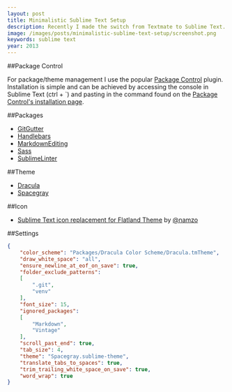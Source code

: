 ```yaml
---
layout: post
title: Minimalistic Sublime Text Setup
description: Recently I made the switch from Textmate to Sublime Text. Detailed below is my custom setup of Sublime Text 3.
image: /images/posts/minimalistic-sublime-text-setup/screenshot.png
keywords: sublime text
year: 2013
---
```


##Package Control

For package/theme management I use the popular [Package Control](https://sublime.wbond.net) plugin. Installation is simple and can be achieved by accessing the console in Sublime Text (ctrl + `) and pasting in the command found on the [Package Control's installation page](https://sublime.wbond.net/installation).

##Packages

- [GitGutter](https://github.com/jisaacks/GitGutter)
- [Handlebars](https://github.com/daaain/Handlebars)
- [MarkdownEditing](https://github.com/ttscoff/MarkdownEditing)
- [Sass](https://github.com/nathos/sass-textmate-bundle)
- [SublimeLinter](https://github.com/SublimeLinter/SublimeLinter)

##Theme

- [Dracula](https://github.com/zenorocha/dracula-theme)
- [Spacegray](https://github.com/kkga/spacegray)

##Icon

- [Sublime Text icon replacement for Flatland Theme](http://dribbble.com/shots/1027361-Sublime-Text-icon-replacement-for-Flatland-Theme) by [@namzo](http://dribbble.com/namzo)

##Settings

```json
{
	"color_scheme": "Packages/Dracula Color Scheme/Dracula.tmTheme",
	"draw_white_space": "all",
	"ensure_newline_at_eof_on_save": true,
	"folder_exclude_patterns":
	[
		".git",
		"venv"
	],
	"font_size": 15,
	"ignored_packages":
	[
		"Markdown",
		"Vintage"
	],
	"scroll_past_end": true,
	"tab_size": 4,
	"theme": "Spacegray.sublime-theme",
	"translate_tabs_to_spaces": true,
	"trim_trailing_white_space_on_save": true,
	"word_wrap": true
}
```
